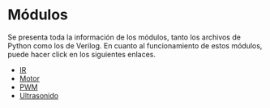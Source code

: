 # Módulos
Se presenta toda la información de los módulos, tanto los archivos de Python como los de Verilog. En cuanto al funcionamiento de estos módulos, puede hacer click en los siguientes enlaces. 
- [IR](/module/verilog/Infrarrojo)
- [Motor](/Motor.md) 
- [PWM](/module/verilog/PWM)
- [Ultrasonido](/module/verilog/Ultrasonido)
